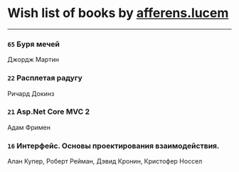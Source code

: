# Wish list of books by [afferens.lucem](http://vk.com/id196071655)
---

### `65` Буря мечей
Джордж Мартин

### `22` Расплетая радугу
Ричард Докинз

### `21` Asp.Net Core MVC 2
Адам Фримен

### `16` Интерфейс. Основы проектирования взаимодействия.
Алан Купер, Роберт Рейман, Дэвид Кронин, Кристофер Носсел

